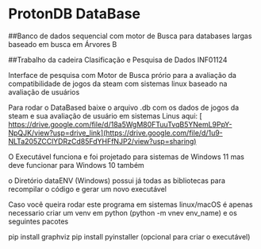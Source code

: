 # ProtonDB DataBase

##Banco de dados sequencial com motor de Busca para databases largas baseado em busca em Árvores B

##Trabalho da cadeira Clasificação e Pesquisa de Dados INF01124

Interface de pesquisa com Motor de Busca prório para a avaliação da compatibilidade de jogos da steam com sistemas linux baseado na avaliação de usuários

Para rodar o DataBased baixe o arquivo .db com os dados de jogos da steam e sua avaliação de usuário em sistemas Linus aqui:
[  https://drive.google.com/file/d/18a5WgM80FTuuTvqB5YNemL9PpY-NpQJK/view?usp=drive_link](https://drive.google.com/file/d/1u9-NLTa205ZCClYDRzCd85FdYHFfNJP2/view?usp=sharing)

O Executável funciona e foi projetado para sistemas de Windows 11 mas deve funcionar para Windows 10 também

o Diretório dataENV (Windows) possui já todas as bibliotecas para recompilar o código e gerar um novo executável

Caso você queira rodar este programa em sistemas linux/macOS é apenas necessario criar um venv em python (python -m vnev env_name) e os seguintes pacotes

pip install graphviz
pip install pyinstaller       (opcional para criar o executável)
